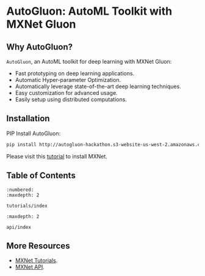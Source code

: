 # AutoGluon: AutoML Toolkit with MXNet Gluon

## Why AutoGluon?

`AutoGluon`, an AutoML toolkit for deep learning with MXNet Gluon:

- Fast prototyping on deep learning applications.
- Automatic Hyper-parameter Optimization.
- Automatically leverage state-of-the-art deep learning techniques.
- Easy customization for advanced usage.
- Easily setup using distributed computations.

## Installation

PIP Install AutoGluon:

```bash
pip install http://autogluon-hackathon.s3-website-us-west-2.amazonaws.com/dist/autogluon-0.0.1+a1806d9-py3-none-any.whl
```

Please visit this [tutorial](http://mxnet.incubator.apache.org/get_started) to install MXNet.

## Table of Contents

```toc
:numbered:
:maxdepth: 2

tutorials/index
```

```toc
:maxdepth: 2

api/index
```

## More Resources

- [MXNet Tutorials](https://mxnet.apache.org/api/python/docs/tutorials/).
- [MXNet API](https://mxnet.io/).
